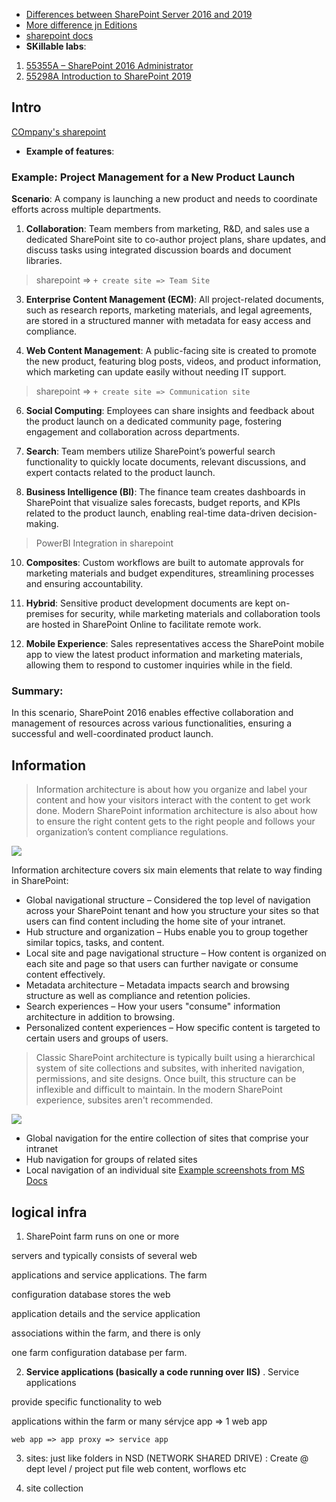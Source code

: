 - [Differences between SharePoint Server 2016 and 2019](https://support.microsoft.com/en-us/office/differences-between-sharepoint-server-2016-and-2019-ba84c8a3-3ce2-4252-926e-c67654ceb4a3)
- [More difference jn Editions](https://learn.microsoft.com/en-us/answers/questions/129299/feature-differences-between-sharepoint-server-2019)
- [sharepoint docs](https://learn.microsoft.com/en-us/sharepoint/getting-started)
- **SKillable labs**:
1. [55355A – SharePoint 2016 Administrator](https://koenig-solutions.learnondemand.net/Course/33976)
2. [55298A Introduction to SharePoint 2019](https://koenig-solutions.learnondemand.net/Course/24869)

## Intro 
[COmpany's sharepoint](https://koenigsolutionsltd.sharepoint.com/_layouts/15/sharepoint.aspx)
- **Example of features**:
### Example: Project Management for a New Product Launch

**Scenario**: A company is launching a new product and needs to coordinate efforts across multiple departments.

1. **Collaboration**: Team members from marketing, R&D, and sales use a dedicated SharePoint site to co-author project plans, share updates, and discuss tasks using integrated discussion boards and document libraries.
> sharepoint => `+ create site => Team Site`

3. **Enterprise Content Management (ECM)**: All project-related documents, such as research reports, marketing materials, and legal agreements, are stored in a structured manner with metadata for easy access and compliance.

4. **Web Content Management**: A public-facing site is created to promote the new product, featuring blog posts, videos, and product information, which marketing can update easily without needing IT support.
> sharepoint => `+ create site => Communication site`

6. **Social Computing**: Employees can share insights and feedback about the product launch on a dedicated community page, fostering engagement and collaboration across departments.

7. **Search**: Team members utilize SharePoint’s powerful search functionality to quickly locate documents, relevant discussions, and expert contacts related to the product launch.

8. **Business Intelligence (BI)**: The finance team creates dashboards in SharePoint that visualize sales forecasts, budget reports, and KPIs related to the product launch, enabling real-time data-driven decision-making.
> PowerBI Integration in sharepoint 

10. **Composites**: Custom workflows are built to automate approvals for marketing materials and budget expenditures, streamlining processes and ensuring accountability.

11. **Hybrid**: Sensitive product development documents are kept on-premises for security, while marketing materials and collaboration tools are hosted in SharePoint Online to facilitate remote work.

12. **Mobile Experience**: Sales representatives access the SharePoint mobile app to view the latest product information and marketing materials, allowing them to respond to customer inquiries while in the field.

### Summary:
In this scenario, SharePoint 2016 enables effective collaboration and management of resources across various functionalities, ensuring a successful and well-coordinated product launch.

## Information 
> Information architecture is about how you organize and label your content and how your visitors interact with the content to get work done. Modern SharePoint information architecture is also about how to ensure the right content gets to the right people and follows your organization’s content compliance regulations.

![](https://learn.microsoft.com/en-us/sharepoint/sharepointonline/media/roles.png) 

Information architecture covers six main elements that relate to way finding in SharePoint:

- Global navigational structure – Considered the top level of navigation across your SharePoint tenant and how you structure your sites so that users can find content including the home site of your intranet.
- Hub structure and organization – Hubs enable you to group together similar topics, tasks, and content.
- Local site and page navigational structure – How content is organized on each site and page so that users can further navigate or consume content effectively.
- Metadata architecture – Metadata impacts search and browsing structure as well as compliance and retention policies.
- Search experiences – How your users "consume" information architecture in addition to browsing.
- Personalized content experiences – How specific content is targeted to certain users and groups of users.

> Classic SharePoint architecture is typically built using a hierarchical system of site collections and subsites, with inherited navigation, permissions, and site designs. Once built, this structure can be inflexible and difficult to maintain. In the modern SharePoint experience, subsites aren't recommended.

![](https://learn.microsoft.com/en-us/sharepoint/sharepointonline/media/levels_of_nav.png)
- Global navigation for the entire collection of sites that comprise your intranet
- Hub navigation for groups of related sites
- Local navigation of an individual site
[Example screenshots from MS Docs](https://learn.microsoft.com/en-us/sharepoint/information-architecture-modern-experience)

## logical infra 
1. SharePoint farm runs on one or more 

servers and typically consists of several web 

applications and service applications. The farm 

configuration database stores the web 

application details and the service application 

associations within the farm, and there is only 

one farm configuration database per farm.

2. **Service applications (basically a code running over IIS)** . Service applications 

provide specific functionality to web 

applications within the farm or many sérvjce app => 1 web app 

`web app => app proxy => service app`

3. sites: just like folders in NSD (NETWORK SHARED DRIVE) : Create @ dept level / project put file web content, worflows etc 

4. site collection 

